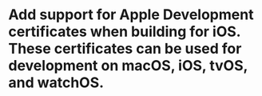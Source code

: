 # Add support for Apple Development certificates when building for iOS. These certificates can be used for development on macOS, iOS, tvOS, and watchOS.
